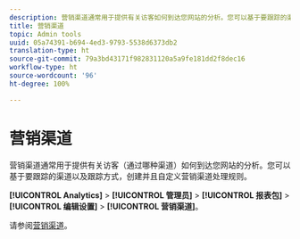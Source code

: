 ```yaml
---
description: 营销渠道通常用于提供有关访客如何到达您网站的分析。您可以基于要跟踪的渠道以及跟踪方式，创建并且自定义营销渠道处理规则。
title: 营销渠道
topic: Admin tools
uuid: 05a74391-b694-4ed3-9793-5538d6373db2
translation-type: ht
source-git-commit: 79a3bd43171f982831120a5a9fe181dd2f8dec16
workflow-type: ht
source-wordcount: '96'
ht-degree: 100%

---
```



# 营销渠道

营销渠道通常用于提供有关访客（通过哪种渠道）如何到达您网站的分析。您可以基于要跟踪的渠道以及跟踪方式，创建并且自定义营销渠道处理规则。

**[!UICONTROL Analytics]** > **[!UICONTROL 管理员]** > **[!UICONTROL 报表包]** > **[!UICONTROL 编辑设置]** > **[!UICONTROL 营销渠道]**。

请参阅[营销渠道](/help/components/c-marketing-channels/analyze-mc.md)。

